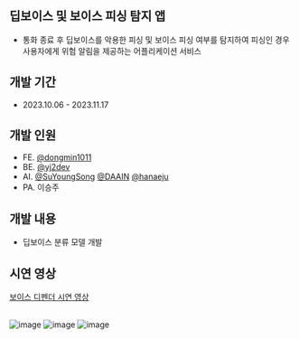 ## 딥보이스 및 보이스 피싱 탐지 앱
- 통화 종료 후 딥보이스를 악용한 피싱 및 보이스 피싱 여부를 탐지하여 피싱인 경우 사용자에게 위험 알림을 제공하는 어플리케이션 서비스
## 개발 기간
- 2023.10.06 - 2023.11.17
## 개발 인원
- FE. [@dongmin1011](https://github.com/dongmin1011/voice_defender)
- BE. [@yj2dev](https://github.com/yj2dev/voice_defender)
- AI. [@SuYoungSong](https://github.com/SuYoungSong/voice_defender) [@DAAIN](https://github.com/DAAIN) [@hanaeju](https://github.com/hanaeju/voice_defender)
- PA. 이승주  
## 개발 내용
- 딥보이스 분류 모델 개발
## 시연 영상
<a href="https://www.youtube.com/watch?v=76D2DsDsIkc">보이스 디펜더 시연 영상</a>
<br/><br/>

![image](https://github.com/yj2dev/voice_defender/assets/72322679/8cd73c63-579e-44e2-a06f-07a72f418caa)
![image](https://github.com/yj2dev/voice_defender/assets/72322679/66dded65-5acd-46e2-942d-2ac12a21b595)
![image](https://github.com/yj2dev/voice_defender/assets/72322679/a14410f5-a1b7-4e03-8b37-1e4856be9056)
